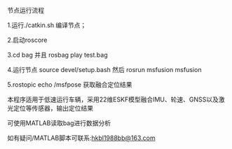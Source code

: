 节点运行流程

1.运行./catkin.sh 编译节点；

2.启动roscore

3.cd bag 并且 rosbag play test.bag

4.运行节点 source devel/setup.bash 然后 rosrun msfusion msfusion

5.rostopic echo /msfpose 获取融合定位结果


本程序适用于低速运行车辆，采用22维ESKF模型融合IMU、轮速、GNSS以及激光定位等传感器，输出定位结果

可使用MATLAB读取bag进行数据分析

如有疑问/MATLAB脚本可联系:hkbl1988bb@163.com

